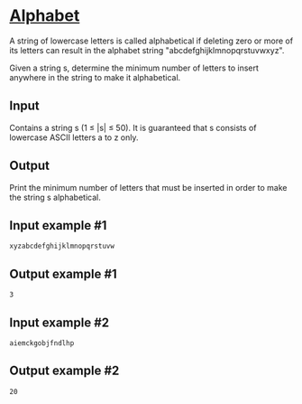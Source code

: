 # [Alphabet](https://www.e-olymp.com/en/problems/8201)

A string of lowercase letters is called alphabetical if deleting zero or more of its letters can result in the alphabet string "abcdefghijklmnopqrstuvwxyz".

Given a string s, determine the minimum number of letters to insert anywhere in the string to make it alphabetical.

## Input

Contains a string s (1 ≤ |s| ≤ 50). It is guaranteed that s consists of lowercase ASCII letters a to z only.

## Output

Print the minimum number of letters that must be inserted in order to make the string s alphabetical.

## Input example #1
```
xyzabcdefghijklmnopqrstuvw
```

## Output example #1
```
3
```

## Input example #2
```
aiemckgobjfndlhp
```

## Output example #2
```
20
```
